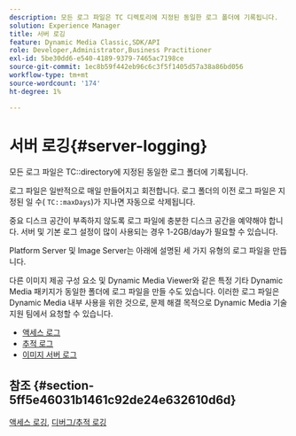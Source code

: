 ```yaml
---
description: 모든 로그 파일은 TC 디렉토리에 지정된 동일한 로그 폴더에 기록됩니다.
solution: Experience Manager
title: 서버 로깅
feature: Dynamic Media Classic,SDK/API
role: Developer,Administrator,Business Practitioner
exl-id: 5be30dd6-e540-4189-9379-7465ac7198ce
source-git-commit: 1ec8b59f442eb96c6c3f5f1405d57a38a86bd056
workflow-type: tm+mt
source-wordcount: '174'
ht-degree: 1%

---
```


# 서버 로깅{#server-logging}

모든 로그 파일은 TC::directory에 지정된 동일한 로그 폴더에 기록됩니다.

로그 파일은 일반적으로 매일 만들어지고 회전합니다. 로그 폴더의 이전 로그 파일은 지정된 일 수( `TC::maxDays`)가 지나면 자동으로 삭제됩니다.

중요 디스크 공간이 부족하지 않도록 로그 파일에 충분한 디스크 공간을 예약해야 합니다. 서버 및 기본 로그 설정이 많이 사용되는 경우 1-2GB/day가 필요할 수 있습니다.

Platform Server 및 Image Server는 아래에 설명된 세 가지 유형의 로그 파일을 만듭니다.

다른 이미지 제공 구성 요소 및 Dynamic Media Viewer와 같은 특정 기타 Dynamic Media 패키지가 동일한 폴더에 로그 파일을 만들 수도 있습니다. 이러한 로그 파일은 Dynamic Media 내부 사용을 위한 것으로, 문제 해결 목적으로 Dynamic Media 기술 지원 팀에서 요청할 수 있습니다.

* [액세스 로그](c-access-log.md)
* [추적 로그](c-trace-log.md)
* [이미지 서버 로그](c-image-server-log.md)

## 참조 {#section-5ff5e46031b1461c92de24e632610d6d}

[액세스 로깅](../../../../is-api/image-serving-api-ref/c-configuration-and-administration/c-server-settings/r-access-logging.md#reference-5d175921c12a48a6be7f722517615d0f),  [디버그/추적 로깅](../../../../is-api/image-serving-api-ref/c-configuration-and-administration/c-server-settings/r-debug-trace-logging.md#reference-4b372f81001849f5b495457da7af8e82)
